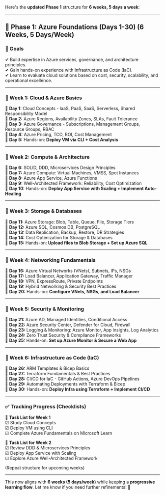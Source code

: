 Here's the **updated Phase 1** structure for **6 weeks, 5 days a week**:

---

## **📌 Phase 1: Azure Foundations (Days 1-30) (6 Weeks, 5 Days/Week)**

### **🎯 Goals**

✔ Build expertise in Azure services, governance, and architecture principles.  
✔ Gain hands-on experience with Infrastructure as Code (IaC).  
✔ Learn to evaluate cloud solutions based on cost, security, scalability, and operational excellence.

---

### **📆 Week 1: Cloud & Azure Basics**

📌 **Day 1:** Cloud Concepts - IaaS, PaaS, SaaS, Serverless, Shared Responsibility Model  
📌 **Day 2:** Azure Regions, Availability Zones, SLAs, Fault Tolerance  
📌 **Day 3:** Azure Governance - Subscriptions, Management Groups, Resource Groups, RBAC  
📌 **Day 4:** Azure Pricing, TCO, ROI, Cost Management  
📌 **Day 5:** Hands-on: **Deploy VM via CLI + Cost Analysis**

---

### **📆 Week 2: Compute & Architecture**

📌 **Day 6:** SOLID, DDD, Microservices Design Principles  
📌 **Day 7:** Azure Compute: Virtual Machines, VMSS, Spot Instances  
📌 **Day 8:** Azure App Service, Azure Functions  
📌 **Day 9:** Well-Architected Framework: Reliability, Cost Optimization  
📌 **Day 10:** Hands-on: **Deploy App Service with Scaling + Implement Auto-Healing**

---

### **📆 Week 3: Storage & Databases**

📌 **Day 11:** Azure Storage: Blob, Table, Queue, File, Storage Tiers  
📌 **Day 12:** Azure SQL, Cosmos DB, PostgreSQL  
📌 **Day 13:** Data Replication, Backup, Restore, DR Strategies  
📌 **Day 14:** Cost Optimization for Storage & Databases  
📌 **Day 15:** Hands-on: **Upload files to Blob Storage + Set up Azure SQL**

---

### **📆 Week 4: Networking Fundamentals**

📌 **Day 16:** Azure Virtual Networks (VNets), Subnets, IPs, NSGs  
📌 **Day 17:** Load Balancer, Application Gateway, Traffic Manager  
📌 **Day 18:** VPN, ExpressRoute, Private Endpoints  
📌 **Day 19:** Hybrid Networking & Security Best Practices  
📌 **Day 20:** Hands-on: **Configure VNets, NSGs, and Load Balancer**

---

### **📆 Week 5: Security & Monitoring**

📌 **Day 21:** Azure AD, Managed Identities, Conditional Access  
📌 **Day 22:** Azure Security Center, Defender for Cloud, Firewall  
📌 **Day 23:** Logging & Monitoring: Azure Monitor, App Insights, Log Analytics  
📌 **Day 24:** Zero Trust Security & Compliance Frameworks  
📌 **Day 25:** Hands-on: **Set up Azure Monitor & Secure a Web App**

---

### **📆 Week 6: Infrastructure as Code (IaC)**

📌 **Day 26:** ARM Templates & Bicep Basics  
📌 **Day 27:** Terraform Fundamentals & Best Practices  
📌 **Day 28:** CI/CD for IaC - GitHub Actions, Azure DevOps Pipelines  
📌 **Day 29:** Automating Deployments with Terraform & Bicep  
📌 **Day 30:** Hands-on: **Deploy Infra using Terraform + Implement CI/CD**

---

### **✅ Tracking Progress (Checklists)**

📝 **Task List for Week 1**  
☑ Study Cloud Concepts  
☑ Deploy VM using CLI  
☑ Complete Azure Fundamentals on Microsoft Learn

📝 **Task List for Week 2**  
☑ Review DDD & Microservices Principles  
☑ Deploy App Service with Scaling  
☑ Explore Azure Well-Architected Framework

(Repeat structure for upcoming weeks)

---

This now aligns with **6 weeks (5 days/week)** while keeping a **progressive learning flow**. Let me know if you need further refinements! 🚀
